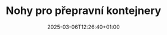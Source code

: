 ---
title: "Nohy pro přepravní kontejnery"
description: "Confoot – Zjednodušte logistiku přepravních kontejnerů"
date: 2025-03-06T12:26:40+01:00
draft: false
---